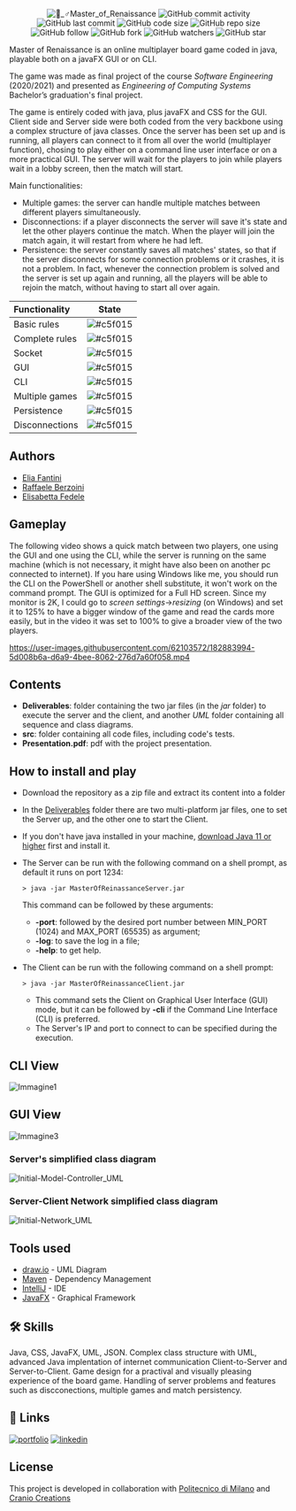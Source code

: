 <p align="center">
  <img alt="🧝_♂️Master_of_Renaissance" src="https://user-images.githubusercontent.com/62103572/182853946-59f2b6f0-6023-4cf4-a3fc-8db3c3218912.png">
  <img alt="GitHub commit activity" src="https://img.shields.io/github/commit-activity/y/EliaFantini/Master-of-Renaissance-A-java-online-multiplayer-board-game">
  <img alt="GitHub last commit" src="https://img.shields.io/github/last-commit/EliaFantini/Master-of-Renaissance-A-java-online-multiplayer-board-game">
  <img alt="GitHub code size" src="https://img.shields.io/github/languages/code-size/EliaFantini/Master-of-Renaissance-A-java-online-multiplayer-board-game">
  <img alt="GitHub repo size" src="https://img.shields.io/github/repo-size/EliaFantini/Master-of-Renaissance-A-java-online-multiplayer-board-game">
  <img alt="GitHub follow" src="https://img.shields.io/github/followers/EliaFantini?label=Follow">
  <img alt="GitHub fork" src="https://img.shields.io/github/forks/EliaFantini/Master-of-Renaissance-A-java-online-multiplayer-board-game?label=Fork">
  <img alt="GitHub watchers" src="https://img.shields.io/github/watchers/EliaFantini/Master-of-Renaissance-A-java-online-multiplayer-board-game?abel=Watch">
  <img alt="GitHub star" src="https://img.shields.io/github/stars/EliaFantini/Master-of-Renaissance-A-java-online-multiplayer-board-game?style=social">
</p>

Master of Renaissance is an online multiplayer board game coded in java, playable both on a javaFX GUI or on CLI. 

The game was made as final project of the course *Software Engineering* (2020/2021) and presented as *Engineering of Computing Systems* Bachelor’s graduation's final project. 

The game is entirely coded with java, plus javaFX and CSS for the GUI. Client side and Server side were both coded from the very backbone using a complex structure of java classes. Once the server has been set up and is running, all players can connect to it from all over the world (multiplayer function), chosing to play either on a command line user interface or on a more practical GUI. The server will wait for the players to join while players wait in a lobby screen, then the match will start. 

Main functionalities:
- Multiple games: the server can handle multiple matches between different players simultaneously.
- Disconnections: if a player disconnects the server will save it's state and let the other players continue the match. When the player will join the match again, it will restart from where he had left.
- Persistence: the server constantly saves all matches' states, so that if the server disconnects for some connection problems or it crashes, it is not a problem. In fact, whenever the connection problem is solved and the server is set up again and running, all the players will be able to rejoin the match, without having to start all over again.

| Functionality | State |
|:-----------------------|:------------------------------------:|
| Basic rules | ![#c5f015](https://via.placeholder.com/15/c5f015/c5f015.png)|
| Complete rules | ![#c5f015](https://via.placeholder.com/15/c5f015/c5f015.png) |
| Socket | ![#c5f015](https://via.placeholder.com/15/c5f015/c5f015.png) |
| GUI | ![#c5f015](https://via.placeholder.com/15/c5f015/c5f015.png) |
| CLI | ![#c5f015](https://via.placeholder.com/15/c5f015/c5f015.png)|
| Multiple games | ![#c5f015](https://via.placeholder.com/15/c5f015/c5f015.png) |
| Persistence | ![#c5f015](https://via.placeholder.com/15/c5f015/c5f015.png) |
| Disconnections | ![#c5f015](https://via.placeholder.com/15/c5f015/c5f015.png) |


## Authors
- [Elia Fantini](https://www.github.com/EliaFantini)
- [Raffaele Berzoini](https://github.com/RaffaeleBerzoini)
- [Elisabetta Fedele](https://github.com/elisabettafedele)
## Gameplay
The following video shows a quick match between two players, one using the GUI and one using the CLI, while the server is running on the same machine (which is not necessary, it might have also been on another pc connected to internet). If you hare using Windows like me, you should run the CLI on the PowerShell or another shell substitute, it won't work on the command prompt. 
The GUI  is optimized for a Full HD screen. Since my monitor is 2K, I could go to *screen settings*->*resizing*  (on Windows) and set it to 125% to have a bigger window of the game and read the cards more easily, but in the video it was set to 100% to give a broader view of the two players.

https://user-images.githubusercontent.com/62103572/182883994-5d008b6a-d6a9-4bee-8062-276d7a60f058.mp4


## Contents
* **Deliverables**: folder containing the two jar files (in the *jar* folder) to execute the server and the client, and another *UML* folder containing all sequence and class diagrams.
* **src**: folder containing all code files, including code's tests.
* **Presentation.pdf**: pdf with the project presentation.

## How to install and play
- Download the repository as a zip file and extract its content into a folder
- In the [Deliverables](Deliverables) folder there are two multi-platform jar files, one to set the Server up, and the other one to start the Client.
- If you don't have java installed in your machine, [download Java 11 or higher](https://www.oracle.com/java/technologies/downloads/archive/) first and install it.
- The Server can be run with the following command on a shell prompt, as default it runs on port 1234:
    ```shell
    > java -jar MasterOfReinassanceServer.jar
    ```
  This command can be followed by these arguments:
  - **-port**: followed by the desired port number between MIN_PORT (1024) and MAX_PORT (65535) as argument;
  - **-log**: to save the log in a file;
  - **-help**: to get help.

- The Client can be run with the following command on a shell prompt:
    ```shell
    > java -jar MasterOfReinassanceClient.jar
    ```
    - This command sets the Client on Graphical User Interface (GUI) mode, but it can be followed by **-cli** if the Command Line Interface (CLI) is preferred.
    - The Server's IP and port to connect to can be specified during the execution.
    



## CLI View
![Immagine1](https://user-images.githubusercontent.com/62103572/131249493-2e6940a1-c5e1-4ad9-b803-a3c2131cd2c2.png)

## GUI View
![Immagine3](https://user-images.githubusercontent.com/62103572/131249497-571b9ab9-b9ee-4295-8fef-343e32dc52f5.png)

### Server's simplified class diagram
![Initial-Model-Controller_UML](https://user-images.githubusercontent.com/62103572/182864378-08be4ee4-04d1-4e41-a8f6-d6f71503557c.png)
### Server-Client Network simplified class diagram
![Initial-Network_UML](https://user-images.githubusercontent.com/62103572/182864401-a7a269e0-76fc-4369-b254-fdccb1022ae5.png)

## Tools used
* [draw.io](http://draw.io) - UML Diagram
* [Maven](https://maven.apache.org/) - Dependency Management
* [IntelliJ](https://www.jetbrains.com/idea/) - IDE
* [JavaFX](https://openjfx.io) - Graphical Framework
## 🛠 Skills
Java, CSS, JavaFX, UML, JSON. Complex class structure with UML, advanced Java implentation of internet communication Client-to-Server and Server-to-Client. Game design for a practival and visually pleasing experience of the board game. Handling of server problems and features such as discconections, multiple games and match persistency.
## 🔗 Links
[![portfolio](https://img.shields.io/badge/my_portfolio-000?style=for-the-badge&logo=ko-fi&logoColor=white)](https://github.com/EliaFantini/)
[![linkedin](https://img.shields.io/badge/linkedin-0A66C2?style=for-the-badge&logo=linkedin&logoColor=white)](https://www.linkedin.com/in/-elia-fantini/)

## License

This project is developed in collaboration with [Politecnico di Milano](https://www.polimi.it) and [Cranio Creations](http://www.craniocreations.it)
